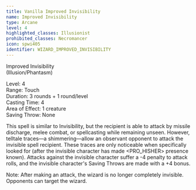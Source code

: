 ```yaml
---
title: Vanilla Improved Invisibility
name: Improved Invisibility
type: Arcane
level: 4
highlighted_classes: Illusionist
prohibited_classes: Necromancer
icon: spwi405
identifier: WIZARD_IMPROVED_INVISIBILITY
---
```

Improved Invisibility  
(Illusion/Phantasm)  
  
Level: 4  
Range: Touch  
Duration: 3 rounds + 1 round/level  
Casting Time: 4  
Area of Effect: 1 creature  
Saving Throw: None  
  
This spell is similar to Invisibility, but the recipient is able to attack by missile discharge, melee combat, or spellcasting while remaining unseen. However, telltale traces—a shimmering—allow an observant opponent to attack the invisible spell recipient. These traces are only noticeable when specifically looked for (after the invisible character has made &lt;PRO_HISHER&gt; presence known). Attacks against the invisible character suffer a -4 penalty to attack rolls, and the invisible character's Saving Throws are made with a +4 bonus.  
  
Note: After making an attack, the wizard is no longer completely invisible. Opponents can target the wizard.  

